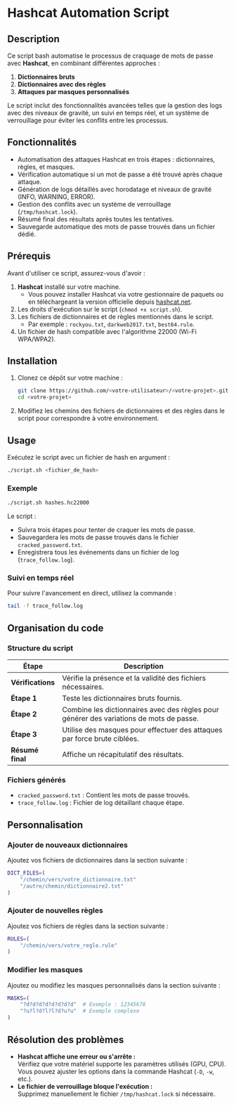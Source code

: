 # Hashcat Automation Script  

## Description  
Ce script bash automatise le processus de craquage de mots de passe avec **Hashcat**, en combinant différentes approches :  
1. **Dictionnaires bruts**  
2. **Dictionnaires avec des règles**  
3. **Attaques par masques personnalisés**  

Le script inclut des fonctionnalités avancées telles que la gestion des logs avec des niveaux de gravité, un suivi en temps réel, et un système de verrouillage pour éviter les conflits entre les processus.  

## Fonctionnalités  
- Automatisation des attaques Hashcat en trois étapes : dictionnaires, règles, et masques.  
- Vérification automatique si un mot de passe a été trouvé après chaque attaque.  
- Génération de logs détaillés avec horodatage et niveaux de gravité (INFO, WARNING, ERROR).  
- Gestion des conflits avec un système de verrouillage (`/tmp/hashcat.lock`).  
- Résumé final des résultats après toutes les tentatives.  
- Sauvegarde automatique des mots de passe trouvés dans un fichier dédié.  

## Prérequis  
Avant d'utiliser ce script, assurez-vous d'avoir :  
1. **Hashcat** installé sur votre machine.  
   - Vous pouvez installer Hashcat via votre gestionnaire de paquets ou en téléchargeant la version officielle depuis [hashcat.net](https://hashcat.net/hashcat/).  
2. Les droits d'exécution sur le script (`chmod +x script.sh`).  
3. Les fichiers de dictionnaires et de règles mentionnés dans le script.  
   - Par exemple : `rockyou.txt`, `darkweb2017.txt`, `best64.rule`.  
4. Un fichier de hash compatible avec l'algorithme 22000 (Wi-Fi WPA/WPA2).  

## Installation  
1. Clonez ce dépôt sur votre machine :  
   ```bash  
   git clone https://github.com/<votre-utilisateur>/<votre-projet>.git  
   cd <votre-projet>  
   ```  
2. Modifiez les chemins des fichiers de dictionnaires et des règles dans le script pour correspondre à votre environnement.  

## Usage  
Exécutez le script avec un fichier de hash en argument :  
```bash  
./script.sh <fichier_de_hash>  
```  

### Exemple  
```bash  
./script.sh hashes.hc22000  
```  

Le script :  
- Suivra trois étapes pour tenter de craquer les mots de passe.  
- Sauvegardera les mots de passe trouvés dans le fichier `cracked_password.txt`.  
- Enregistrera tous les événements dans un fichier de log (`trace_follow.log`).  

### Suivi en temps réel  
Pour suivre l'avancement en direct, utilisez la commande :  
```bash  
tail -f trace_follow.log  
```  

## Organisation du code  
### Structure du script  
| Étape                | Description                                                                                   |  
|----------------------|-----------------------------------------------------------------------------------------------|  
| **Vérifications**    | Vérifie la présence et la validité des fichiers nécessaires.                                  |  
| **Étape 1**          | Teste les dictionnaires bruts fournis.                                                        |  
| **Étape 2**          | Combine les dictionnaires avec des règles pour générer des variations de mots de passe.       |  
| **Étape 3**          | Utilise des masques pour effectuer des attaques par force brute ciblées.                      |  
| **Résumé final**     | Affiche un récapitulatif des résultats.                                                       |  

### Fichiers générés  
- `cracked_password.txt` : Contient les mots de passe trouvés.  
- `trace_follow.log` : Fichier de log détaillant chaque étape.  

## Personnalisation  
### Ajouter de nouveaux dictionnaires  
Ajoutez vos fichiers de dictionnaires dans la section suivante :  
```bash  
DICT_FILES=(  
    "/chemin/vers/votre_dictionnaire.txt"  
    "/autre/chemin/dictionnaire2.txt"  
)  
```  

### Ajouter de nouvelles règles  
Ajoutez vos fichiers de règles dans la section suivante :  
```bash  
RULES=(  
    "/chemin/vers/votre_regle.rule"  
)  
```  

### Modifier les masques  
Ajoutez ou modifiez les masques personnalisés dans la section suivante :  
```bash  
MASKS=(  
    "?d?d?d?d?d?d?d?d"  # Exemple : 12345678  
    "?u?l?d?l?l?d?u?u"  # Exemple complexe  
)  
```  

## Résolution des problèmes  
- **Hashcat affiche une erreur ou s'arrête :**  
  Vérifiez que votre matériel supporte les paramètres utilisés (GPU, CPU). Vous pouvez ajuster les options dans la commande Hashcat (`-D`, `-w`, etc.).  
- **Le fichier de verrouillage bloque l'exécution :**  
  Supprimez manuellement le fichier `/tmp/hashcat.lock` si nécessaire.  
